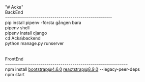 "# Acka" <br>
BackEnd<br>
------------------------------------------------------<br>
pip install pipenv		-första gången bara <br>
pipenv shell  <br>
pipenv install django <br>
cd Acka\backend <br>
python manage.py runserver  <br>
<br>
<br>
FrontEnd<br>
--------------------------------------------------------------<br>
npm install bootstrap@4.6.0 reactstrap@8.9.0 --legacy-peer-deps<br>
npm start<br>
